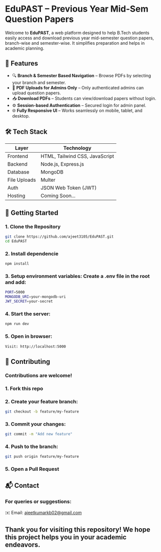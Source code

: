 # EduPAST – Previous Year Mid-Sem Question Papers

Welcome to **EduPAST**, a web platform designed to help B.Tech students easily access and download previous year mid-semester question papers, branch-wise and semester-wise. It simplifies preparation and helps in academic planning.

## 📌 Features

- 🔍 **Branch & Semester Based Navigation** – Browse PDFs by selecting your branch and semester.
- 📄 **PDF Uploads for Admins Only** – Only authenticated admins can upload question papers.
- 📥 **Download PDFs** – Students can view/download papers without login.
- ⚙️ **Session-based Authentication** – Secured login for admin panel.
- 🌐 **Fully Responsive UI** – Works seamlessly on mobile, tablet, and desktop.

## 🛠️ Tech Stack

| Layer        | Technology            |
|--------------|------------------------|
| Frontend     | HTML, Tailwind CSS, JavaScript |
| Backend      | Node.js, Express.js    |
| Database     | MongoDB                |
| File Uploads | Multer     |
| Auth         | JSON Web Token (JWT)   |
| Hosting      | Coming Soon...         |

## 🚀 Getting Started

### 1. Clone the Repository

```bash
git clone https://github.com/ajeet3105/EduPAST.git
cd EduPAST
```
### 2. Install dependencie
```bash
npm install
```
### 3. Setup environment variables: Create a .env file in the root and add:
```bash
PORT=5000
MONGODB_URI=your-mongodb-uri
JWT_SECRET=your-secret
```
### 4. Start the server:
```bash
npm run dev
```
### 5. Open in browser:
```bash
Visit: http://localhost:5000
```
## 🤝 Contributing
### Contributions are welcome!
### 1. Fork this repo
### 2. Create your feature branch:
```bash
git checkout -b feature/my-feature
```
### 3. Commit your changes:
```bash
git commit -m "Add new feature"
```
### 4. Push to the branch:
```bash
git push origin feature/my-feature
```
### 5. Open a Pull Request
## 📬 Contact
### For queries or suggestions:
✉️ Email: ajeetkumarkb02@gmail.com
## Thank you for visiting this repository! We hope this project helps you in your academic endeavors.



